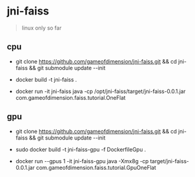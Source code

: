 # jni-faiss
> linux only so far

## cpu

- git clone https://github.com/gameofdimension/jni-faiss.git && cd jni-faiss && git submodule update --init

- docker build -t jni-faiss .

- docker run -it jni-faiss java -cp /opt/jni-faiss/target/jni-faiss-0.0.1.jar com.gameofdimension.faiss.tutorial.OneFlat

## gpu

- git clone https://github.com/gameofdimension/jni-faiss.git && cd jni-faiss && git submodule update --init

- sudo docker build -t jni-faiss-gpu -f DockerfileGpu .

- docker run --gpus 1 -it jni-faiss-gpu java -Xmx8g -cp target/jni-faiss-0.0.1.jar com.gameofdimension.faiss.tutorial.GpuOneFlat